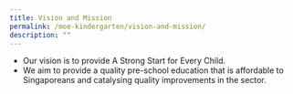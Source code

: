 ```yaml
---
title: Vision and Mission
permalink: /moe-kindergarten/vision-and-mission/
description: ""
---
```

<ul>
<li>Our vision is to provide A Strong Start for Every Child.</li>
<li>We aim to provide a quality pre-school education that is affordable to Singaporeans and catalysing quality improvements in the sector.</li>
</ul>
